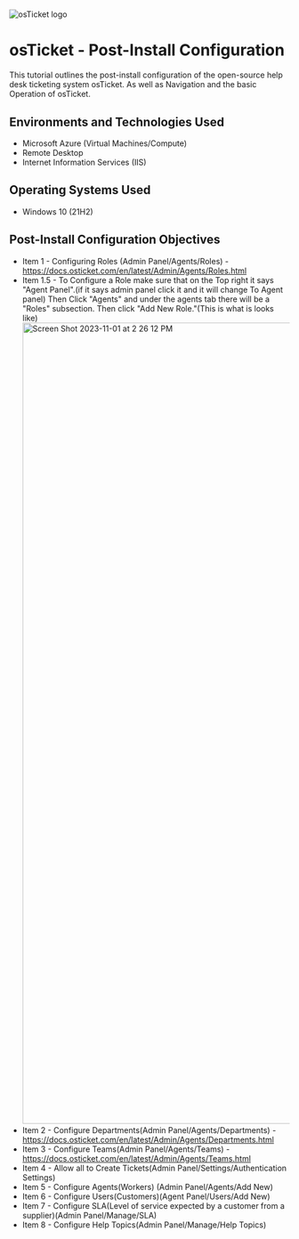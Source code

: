 # <p align="center">
<img src="https://i.imgur.com/Clzj7Xs.png" alt="osTicket logo"/>
</p>

<h1>osTicket - Post-Install Configuration</h1>
This tutorial outlines the post-install configuration of the open-source help desk ticketing system osTicket. As well as Navigation and the basic Operation of osTicket.<br />




<h2>Environments and Technologies Used</h2>

- Microsoft Azure (Virtual Machines/Compute)
- Remote Desktop
- Internet Information Services (IIS)

<h2>Operating Systems Used </h2>

- Windows 10</b> (21H2)

<h2>Post-Install Configuration Objectives</h2>

- Item 1 - Configuring Roles (Admin Panel/Agents/Roles) - https://docs.osticket.com/en/latest/Admin/Agents/Roles.html
- Item 1.5 - To Configure a Role make sure that on the Top right it says "Agent Panel".(if it says admin panel click it and it will change To Agent panel) Then Click "Agents" and under   the agents tab there will be a "Roles" subsection. Then click "Add New Role."(This is what is looks like)<img width="1440" alt="Screen Shot 2023-11-01 at 2 26 12 PM" src="https://github.com/Danial-Dawood/Post-Installation-and-training-/assets/149525309/b33ac542-ca23-487f-b45a-72c889146ae5">
- Item 2 - Configure Departments(Admin Panel/Agents/Departments) - https://docs.osticket.com/en/latest/Admin/Agents/Departments.html
- Item 3 - Configure Teams(Admin Panel/Agents/Teams) - https://docs.osticket.com/en/latest/Admin/Agents/Teams.html 
- Item 4 - Allow all to Create Tickets(Admin Panel/Settings/Authentication Settings) 
- Item 5 - Configure Agents(Workers) (Admin Panel/Agents/Add New)
- Item 6 - Configure Users(Customers)(Agent Panel/Users/Add New)
- Item 7 - Configure SLA(Level of service expected by a customer from a supplier)(Admin Panel/Manage/SLA)
- Item 8 - Configure Help Topics(Admin Panel/Manage/Help Topics)




